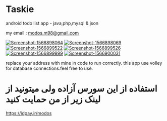 # Taskie
android todo list app - java,php,mysql &amp; json

my email : modos.m98@gmail.com

<a href="https://ibb.co/QPc5b93"><img src="https://i.ibb.co/YcWrR2F/Screenshot-1566898064.png" alt="Screenshot-1566898064" border="0"></a>
<a href="https://ibb.co/Zh2Db7p"><img src="https://i.ibb.co/MRB0JQx/Screenshot-1566898069.png" alt="Screenshot-1566898069" border="0"></a>
<a href="https://ibb.co/hs92ZQH"><img src="https://i.ibb.co/6YwD19b/Screenshot-1566899522.png" alt="Screenshot-1566899522" border="0"></a>
<a href="https://ibb.co/f93VrvK"><img src="https://i.ibb.co/5kQXsFz/Screenshot-1566899526.png" alt="Screenshot-1566899526" border="0"></a>
<a href="https://ibb.co/KXKvDFJ"><img src="https://i.ibb.co/hyYzcDS/Screenshot-1566899999.png" alt="Screenshot-1566899999" border="0"></a>
<a href="https://ibb.co/M6M1Wsw"><img src="https://i.ibb.co/pyJKGxV/Screenshot-1566900031.png" alt="Screenshot-1566900031" border="0"></a>


replace your address with mine in code to run correctly.
this app use volley for database connections.feel free to use.

<h1>استفاده از این سورس آزاده ولی میتونید از لینک زیر از من حمایت کنید</h1>

https://idpay.ir/modos
